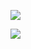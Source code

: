 
![](https://user-images.githubusercontent.com/26511983/70856231-851a1800-1e9d-11ea-815c-8c008182cb9b.png)

![](https://user-images.githubusercontent.com/26511983/70856282-7bdd7b00-1e9e-11ea-8b09-4b2609b992c4.png)
